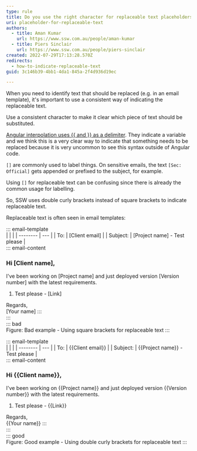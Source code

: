 ```yaml
---
type: rule
title: Do you use the right character for replaceable text placeholders?
uri: placeholder-for-replaceable-text
authors:
  - title: Aman Kumar
    url: https://www.ssw.com.au/people/aman-kumar
  - title: Piers Sinclair
    url: https://www.ssw.com.au/people/piers-sinclair
created: 2022-07-29T17:13:28.570Z
redirects:
  - how-to-indicate-replaceable-text
guid: 3c146b39-4bb1-4da1-845a-2f4d936d19ec

---
```


When you need to identify text that should be replaced (e.g. in an email template), it's important to use a consistent way of indicating the replaceable text.

Use a consistent character to make it clear which piece of text should be substituted.
            
<!--endintro-->

[Angular interpolation uses {{ and }} as a delimiter](https://angular.io/guide/interpolation). They indicate a variable and we think this is a very clear way to indicate that something needs to be replaced because it is very uncommon to see this syntax outside of Angular code.

`[]` are commonly used to label things. On sensitive emails, the text `[Sec: Official]` gets appended or prefixed to the subject, for example.

Using `[]` for replaceable text can be confusing since there is already the common usage for labelling.

So, SSW uses double curly brackets instead of square brackets to indicate replaceable text.

Replaceable text is often seen in email templates:

::: email-template  
|          |     |
| -------- | --- |
| To:      | \[Client email\] |
| Subject: | \[Project name\] - Test please |  
::: email-content  

### Hi \[Client name\],  

I've been working on \[Project name\] and just deployed version \[Version number\] with the latest requirements.

1. Test please - \[Link\]

Regards,  
\[Your name\]
:::  
:::  
::: bad  
Figure: Bad example - Using square brackets for replaceable text
:::

::: email-template  
|          |     |
| -------- | --- |
| To:      | {{Client email}} |
| Subject: | {{Project name}} - Test please |  
::: email-content  

### Hi {{Client name}},  

I've been working on {{Project name}} and just deployed version {{Version number}} with the latest requirements.

1. Test please - {{Link}}

Regards,  
{{Your name}}
:::  
:::  
::: good  
Figure: Good example - Using double curly brackets for replaceable text
:::

